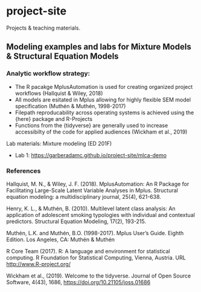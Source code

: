 # project-site
Projects &amp; teaching materials. 


## Modeling examples and labs for Mixture Models & Structural Equation Models

### Analytic workflow strategy:

- The R pacakge MplusAutomation is used for creating organized project workflows (Hallquist & Wiley, 2018)
- All models are esitated in Mplus allowing for highly flexible SEM model specification (Muthén & Muthén, 1998-2017)
- Filepath reproducability across operating systems is achieved using the {here} package and R-Projects
- Functions from the {tidyverse} are generally used to increase accessibilty of the code for applied audiences (Wickham et al., 2019)


Lab materials: Mixture modeling (ED 201F) 

- Lab 1: https://garberadamc.github.io/project-site/mlca-demo













### References

Hallquist, M. N., & Wiley, J. F. (2018). MplusAutomation: An R Package for Facilitating Large-Scale Latent Variable Analyses in Mplus. Structural equation modeling: a multidisciplinary journal, 25(4), 621-638.

Henry, K. L., & Muthén, B. (2010). Multilevel latent class analysis: An application of adolescent smoking typologies with individual and contextual predictors. Structural Equation Modeling, 17(2), 193-215.

Muthén, L.K. and Muthén, B.O. (1998-2017).  Mplus User’s Guide.  Eighth Edition. Los Angeles, CA: Muthén & Muthén

R Core Team (2017). R: A language and environment for statistical computing. R Foundation for Statistical Computing, Vienna, Austria. URL http://www.R-project.org/

Wickham et al., (2019). Welcome to the tidyverse. Journal of Open Source Software, 4(43), 1686, https://doi.org/10.21105/joss.01686

